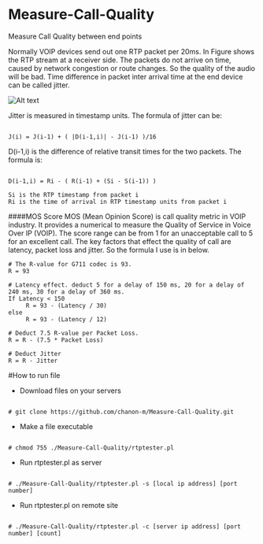 # Measure-Call-Quality
Measure Call Quality between end points

Normally VOIP devices send out one RTP packet per 20ms. In Figure shows the RTP stream at a receiver side. The packets do not arrive on time, caused by network congestion or route changes. So the quality of the audio will be bad. Time difference in packet inter arrival time at the end device can be called jitter. 


![Alt text](http://www.icalleasy.com/images/jitter1.png "Jitter") 





Jitter is measured in timestamp units. The formula of jitter can be:

```

J(i) = J(i-1) + ( |D(i-1,i)| - J(i-1) )/16

```

D(i-1,i) is the difference of relative transit times for the two packets. The formula is:

````

D(i-1,i) = Ri - ( R(i-1) + (Si - S(i-1)) )

Si is the RTP timestamp from packet i
Ri is the time of arrival in RTP timestamp units from packet i

````

####MOS Score
MOS (Mean Opinion Score) is call quality metric in VOIP industry. It provides a numerical to measure the Quality of Service in Voice Over IP (VOIP). The score range can be from 1 for an unacceptable call to 5 for an excellent call. The key factors that effect the quality of call are latency, packet loss and jitter. So the formula I use is in below.

```
# The R-value for G711 codec is 93.
R = 93

# Latency effect. deduct 5 for a delay of 150 ms, 20 for a delay of 240 ms, 30 for a delay of 360 ms.
If Latency < 150 
     R = 93 - (Latency / 30)
else
     R = 93 - (Latency / 12)   
     
# Deduct 7.5 R-value per Packet Loss. 
R = R - (7.5 * Packet Loss)

# Deduct Jitter
R = R - Jitter

```

#How to run file

* Download files on your servers

```

# git clone https://github.com/chanon-m/Measure-Call-Quality.git

```

* Make a file executable  

```

# chmod 755 ./Measure-Call-Quality/rtptester.pl

```

* Run rtptester.pl as server

```

# ./Measure-Call-Quality/rtptester.pl -s [local ip address] [port number]

```

* Run rtptester.pl on remote site

```

# ./Measure-Call-Quality/rtptester.pl -c [server ip address] [port number] [count]

```
